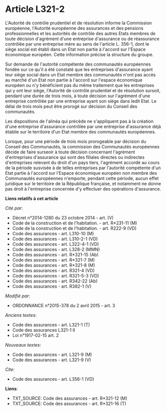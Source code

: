# Article L321-2

L'Autorité de contrôle prudentiel et de résolution informe la Commission européenne, l'Autorité européenne des assurances et
des pensions professionnelles et les autorités de contrôle des autres Etats membres de toute décision d'agrément d'une
entreprise d'assurance ou de réassurance contrôlée par une entreprise mère au sens de l'article L. 356-1, dont le siège
social est établi dans un Etat non partie à l'accord sur l'Espace économique européen. Cette information précise la structure
du groupe. 

Sur demande de l'autorité compétente des communautés européennes fondée sur ce qu'il a été constaté que les entreprises
d'assurance ayant leur siège social dans un Etat membre des communautés n'ont pas accès au marché d'un Etat non partie à
l'accord sur l'espace économique européen ou n'y bénéficient pas du même traitement que les entreprises qui y ont leur siège,
l'Autorité de contrôle prudentiel et de résolution sursoit, pendant une durée de trois mois, à toute décision sur l'agrément
d'une entreprise contrôlée par une entreprise ayant son siège dans ledit Etat. Le délai de trois mois peut être prorogé sur
décision du Conseil des communautés. 

Les dispositions de l'alinéa qui précède ne s'appliquent pas à la création d'une entreprise d'assurance contrôlée par une
entreprise d'assurance déjà établie sur le territoire d'un Etat membre des communautés européennes. 

Lorsque, pour une période de trois mois prorogeable par décision du Conseil des Communautés, la commission des Communautés
européennes décide de faire surseoir à toute décision concernant l'agrément d'entreprises d'assurance qui sont des filiales
directes ou indirectes d'entreprises relevant du droit d'un pays tiers, l'agrément accordé au cours de la période susvisée à
de telles entreprises par l'autorité compétente d'un Etat partie à l'accord sur l'Espace économique européen non membre des
Communautés européennes n'emporte, pendant cette période, aucun effet juridique sur le territoire de la République française,
et notamment ne donne pas droit à l'entreprise concernée d'y effectuer des opérations d'assurance.

**Liens relatifs à cet article**

_Cité par_:

  - Décret n°2014-1280 du 23 octobre 2014 - art. (V)
  - Code de la construction et de l'habitation. - art. R*231-11 (M)
  - Code de la construction et de l'habitation. - art. R222-9 (VD)
  - Code des assurances - art. L310-10 (M)
  - Code des assurances - art. L310-2-1 (VD)
  - Code des assurances - art. L322-4-1 (VD)
  - Code des assurances - art. L328-2 (MMN)
  - Code des assurances - art. R*321-15 (Ab)
  - Code des assurances - art. R*321-7 (M)
  - Code des assurances - art. R*321-8 (M)
  - Code des assurances - art. R321-4 (VD)
  - Code des assurances - art. R321-5-3 (VD)
  - Code des assurances - art. R342-22 (Ab)
  - Code des assurances - art. R382-1 (V)

_Modifié par_:

  - ORDONNANCE n°2015-378 du 2 avril 2015 - art. 3

_Anciens textes_:

  - Code des assurances - art. L321-1 (T)
  - Code des assurances L321-1 II
  - Loi n°1917-02-15 art. 2

_Nouveaux textes_:

  - Code des assurances - art. L321-9 (M)
  - Code des assurances - art. L321-9 (V)

_Cite_:

  - Code des assurances - art. L356-1 (VD)

**Liens**:

  - TXT_SOURCE: Code des assurances - art. R*321-12 (M)
  - TXT_SOURCE: Code des assurances - art. R*321-16 (T)
